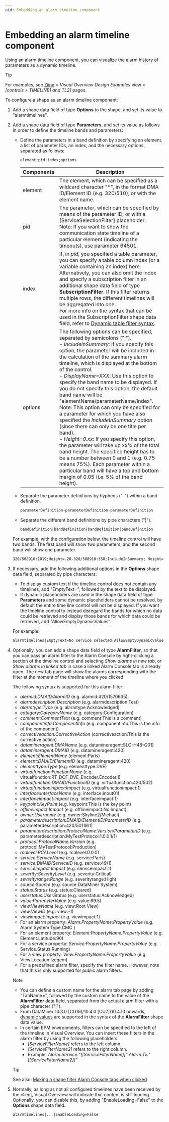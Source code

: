 ```yaml
---
uid: Embedding_an_alarm_timeline_component
---
```


# Embedding an alarm timeline component

Using an alarm timeline component, you can visualize the alarm history of parameters as a dynamic timeline.

> [!TIP]
> For examples, see [Ziine](xref:ZiineDemoSystem) > *Visual Overview Design Examples* view > *[controls > TIMELINE1 and TL2]* pages.

To configure a shape as an alarm timeline component:

1. Add a shape data field of type **Options** to the shape, and set its value to "alarmtimelines".

1. Add a shape data field of type **Parameters**, and set its value as follows in order to define the timeline bands and parameters:

   - Define the parameters in a band definition by specifying an element, a list of parameter IDs, an index, and the necessary options, separated as follows:

     ```txt
     element:pid:index;options
     ```

     | Components | Description                 |
     | ---------- | --------------------------- |
     | element | The element, which can be specified as a wildcard character "\*", in the format DMA ID/Element ID (e.g. 320/510), or with the element name. |
     | pid | The parameter, which can be specified by means of the parameter ID, or with a \[ServiceSelectionFilter\] placeholder.<br>Note: If you want to show the communication state timeline of a particular element (indicating the timeouts), use parameter 64501. |
     | index | If, in *pid*, you specified a table parameter, you can specify a table column index (or a variable containing an index) here.<br>Alternatively, you can also omit the index and specify a subscription filter in an additional shape data field of type **SubscriptionFilter**. If this filter returns multiple rows, the different timelines will be aggregated into one.<br>For more info on the syntax that can be used in the SubscriptionFilter shape data field, refer to [Dynamic table filter syntax](xref:Dynamic_table_filter_syntax). |
     | options | The following options can be specified, separated by semicolons (";").<br>- *IncludeInSummary*: If you specify this option, the parameter will be included in the calculation of the summary alarm timeline, which is displayed at the bottom of the control.<br>- *DisplayName=XXX*: Use this option to specify the band name to be displayed. If you do not specify this option, the default band name will be "elementName/parameterName/Index".<br>Note: This option can only be specified for a parameter for which you have also specified the *IncludeInSummary* option (since there can only be one title per band).<br>- *Height=0.xx*: If you specify this option, the parameter will take up xx% of the total band height. The specified height has to be a number between 0 and 1 (e.g. 0.75 means 75%). Each parameter within a particular band will have a top and bottom margin of 0.05 (i.e. 5% of the band height). |

   - Separate the parameter definitions by hyphens ("-") within a band definition.

     ```txt
     parameterDefinition-parameterDefinition-parameterDefinition
     ```

   - Separate the different band definitions by pipe characters ("\|").

     ```txt
     bandDefinition|bandDefinition|bandDefinition|bandDefinition
     ```

   For example, with the configuration below, the timeline control will have two bands. The first band will show two parameters, and the second band will show one parameter.

   ```txt
   320/508910:1019;Height=.20-320/508910:350;IncludeInSummary; Height=.65|183/67:1007:1;IncludeInSummary;Height=.60
   ```

1. If necessary, add the following additional options in the **Options** shape data field, separated by pipe characters:

   - To display custom text if the timeline control does not contain any timelines, add "EmptyText=", followed by the text to be displayed.
   - If dynamic placeholders are used in the shape data field of type **Parameters** and some dynamic placeholders cannot be resolved, by default the entire time line control will not be displayed. If you want the timeline control to instead disregard the bands for which no data could be retrieved and display those bands for which data could be retrieved, add "AllowEmptyDynamicValues".

   For example:

   ```txt
   alarmtimelines|EmptyText=No service selected|AllowEmptyDynamicValues
   ```

1. Optionally, you can add a shape data field of type **AlarmFilter**, so that you can pass an alarm filter to the Alarm Console by right-clicking a section of the timeline control and selecting *Show alarms in new tab*, or *Show alarms in linked tab* in case a linked Alarm Console tab is already open. The new tab page will show the alarms corresponding with the filter at the moment of the timeline where you clicked.

   The following syntax is supported for this alarm filter:

   - *alarmid:DMAID/AlarmID* (e.g. alarmid:420/1570635).
   - *alarmdescription:Description* (e.g. alarmdescription:Test)
   - *alarmtype:Type* (e.g. alarmtype:Acknowledged)
   - *category:CategoryName* (e.g. category:Configuration)
   - *comment:CommentText* (e.g. comment:This is a comment)
   - *componentinfo:ComponentInfo* (e.g. componentinfo:This is the info of the component)
   - *correctiveaction:CorrectiveAction* (correctiveaction:This is the corrective action)
   - *datamineragent:DMAName* (e.g. datamineragent:SLC-H48-G01)
   - *datamineragent:DMAID* (e.g. datamineragent:420)
   - *element:ElementName* (element:Paris)
   - *element:DMAID/ElementID* (e.g. datamineragent:420)
   - *elementtype:Type* (e.g. elementtype:DVE)
   - *virtualfunction:FunctionName* (e.g. virtualfunction:RT_DCF_DVE_Encoder.Encoder.1)
   - *virtualfunction:DMAID/FunctionID* (e.g. virtualfunction:420/502)
   - *virtualfunctionimpact:Impact* (e.g. virtualfunctionimpact:1)
   - *interface:InterfaceName* (e.g. interface:inout01)
   - *interfaceimpact:Impact* (e.g. interfaceimpact:1)
   - *keypoint:KeyPoint* (e.g. keypoint:This is the key point)
   - *offlineimpact:Impact* (e.g. offlineimpact:No Impact)
   - *owner:Username* (e.g. owner:Skyline2/Michael)
   - *parameterdescription:DMAID/ElementID/ParameterID* (e.g. parameterdescription:420/50119/1)
   - *parameterdescription:ProtocolName:Version/ParameterID* (e.g. parameterdescription:MyTestProtocol:1.0.0.1/1)
   - *protocol:ProtocolName:Version* (e.g. protocol:MyTestProtocol:Production)
   - *rcalevel:RCALevel* (e.g. rcalevel:0.0.0)
   - *service:ServiceName* (e.g. service:Paris)
   - *service:DMAID/ServiceID* (e.g. service:49/1)
   - *serviceimpact:Impact* (e.g. serviceimpact:1)
   - *severity:SeverityLevel* (e.g. severity:Critical)
   - *severityrange:Range* (e.g. severityrange:High)
   - *source:Source* (e.g. source:DataMiner System)
   - *status:Status* (e.g. status:Cleared)
   - *userstatus:UserStatus* (e.g. userstatus:Acknowledged)
   - *value:ParameterValue* (e.g. value:69.5)
   - *view:ViewName* (e.g. view:Root View)
   - *view:ViewID* (e.g. view:-1)
   - *viewimpact:Impact* (e.g. viewimpact:1)
   - For an alarm property: *Alarm:PropertyName:PropertyValue* (e.g. Alarm.System Type:CMC )
   - For an element property: *Element:PropertyName:PropertyValue* (e.g. Element.Latitude:90)
   - For a service property: *Service:PropertyName:PropertyValue* (e.g. Service.Status:Running)
   - For a view property: *View:PropertyName:PropertyValue* (e.g. View.Location:Izegem)
   - For a predefined alarm filter, specify the filter name. However, note that this is only supported for public alarm filters.

   > [!NOTE]
   >
   > - You can define a custom name for the alarm tab page by adding "TabName=", followed by the custom name to the value of the **AlarmFilter** data field, separated from the actual alarm filter with a pipe character ("\|").
   > - From DataMiner 10.3.0 [CU19]/10.4.0 [CU7]/10.4.10 onwards<!--RN 40228-->, [dynamic values](xref:Placeholders_for_variables_in_shape_data_values) are supported in the syntax of the **AlarmFilter** shape data value.
   > - In certain EPM environments, filters can be specified to the left of the timeline in Visual Overview. You can insert these filters in the alarm filter by using the following placeholders:
   >   - *\[ServiceFilterName\]* refers to the left column.
   >   - *\[ServiceFilterName2\]* refers to the right column.
   >   - Example: *Alarm.Service:"\[\[ServiceFilterName\]\]" Alarm.Tx:"\[\[ServiceFilterName2\]\]"*

   > [!TIP]
   > See also: [Making a shape filter Alarm Console tabs when clicked](xref:Making_a_shape_filter_Alarm_Console_tabs_when_clicked)

1. Normally, as long as not all configured timelines have been received by the client, Visual Overview will indicate that content is still loading. Optionally, you can disable this, by adding "EnableLoading=False" to the **Options** shape data field.

   ```txt
   alarmtimelines|...|EnableLoading=False
   ```

